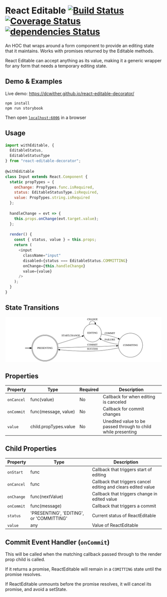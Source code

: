 # React Editable [![Build Status](https://travis-ci.org/dcwither/react-editable-decorator.svg?branch=master)](https://travis-ci.org/dcwither/react-editable-decorator) [![Coverage Status](https://coveralls.io/repos/github/dcwither/react-editable-decorator/badge.svg?branch=master)](https://coveralls.io/github/dcwither/react-editable-decorator?branch=master) [![dependencies Status](https://david-dm.org/dcwither/react-editable-decorator/status.svg)](https://david-dm.org/dcwither/react-editable-decorator)

An HOC that wraps around a form component to provide an editing state that it maintains. Works with promises returned by the Editable methods.

React Editable can accept anything as its value, making it a generic wrapper for any form that needs a temporary editing state.

## Demo & Examples

Live demo: https://dcwither.github.io/react-editable-decorator/

```
npm install
npm run storybook
```

Then open [`localhost:6006`](http://localhost:6006) in a browser

## Usage

```js
import withEditable, {
  EditableStatus,
  EditableStatusType
} from "react-editable-decorator";

@withEditable
class Input extends React.Component {
  static propTypes = {
    onChange: PropTypes.func.isRequired,
    status: EditableStatusType.isRequired,
    value: PropTypes.string.isRequired
  };

  handleChange = evt => {
    this.props.onChange(evt.target.value);
  };

  render() {
    const { status, value } = this.props;
    return (
      <input
        className="input"
        disabled={status === EditableStatus.COMMITTING}
        onChange={this.handleChange}
        value={value}
      />
    );
  }
}
```

## State Transitions

![State Transitions](docs/state-machine.svg)

## Properties

| Property   | Type                  | Required | Description                                                   |
| ---------- | --------------------- | -------- | ------------------------------------------------------------- |
| `onCancel` | func(value)           | No       | Callback for when editing is canceled                         |
| `onCommit` | func(message, value)  | No       | Callback for commit changes                                   |
| `value`    | child.propTypes.value | No       | Unedited value to be passed through to child while presenting |

## Child Properties

| Property   | Type                                     | Description                                                   |
| ---------- | ---------------------------------------- | ------------------------------------------------------------- |
| `onStart`  | func                                     | Callback that triggers start of editing                       |
| `onCancel` | func                                     | Callback that triggers cancel editing and clears edited value |
| `onChange` | func(nextValue)                          | Callback that triggers change in edited value                 |
| `onCommit` | func(message)                            | Callback that triggers a commit                               |
| `status`   | 'PRESENTING', 'EDITING', or 'COMMITTING' | Current status of ReactEditable                               |
| `value`    | any                                      | Value of ReactEditable                                        |

## Commit Event Handler (`onCommit`)

This will be called when the matching callback passed through to the render prop child is called.

If it returns a promise, ReactEditable will remain in a `COMITTING` state until the promise resolves.

If ReactEditable unmounts before the promise resolves, it will cancel its promise, and avoid a setState.
